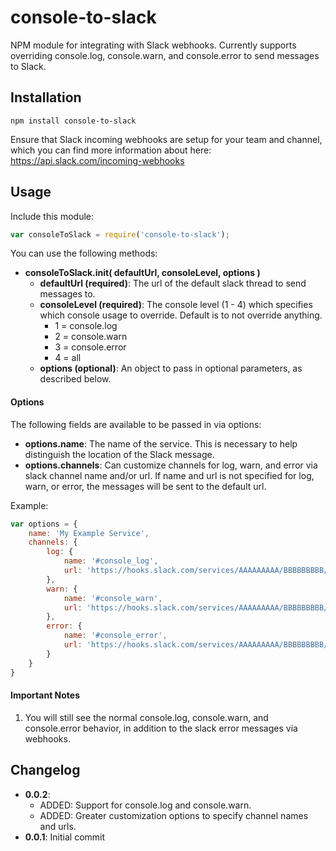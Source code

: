 console-to-slack
==========================

NPM module for integrating with Slack webhooks. Currently supports overriding console.log, console.warn, and console.error to send messages to Slack.

## Installation
```
npm install console-to-slack
```

Ensure that Slack incoming webhooks are setup for your team and channel, which you can find more information about here: https://api.slack.com/incoming-webhooks

## Usage
Include this module:
```javascript
var consoleToSlack = require('console-to-slack');
```

You can use the following methods:

- **consoleToSlack.init( defaultUrl, consoleLevel, options )**
	- **defaultUrl (required)**: The url of the default slack thread to send messages to.
	- **consoleLevel (required)**: The console level (1 - 4) which specifies which console usage to override. Default is to not override anything.
		- 1 = console.log
		- 2 = console.warn
		- 3 = console.error
		- 4 = all
	- **options (optional)**: An object to pass in optional parameters, as described below.

#### Options
The following fields are available to be passed in via options:

- **options.name**: The name of the service. This is necessary to help distinguish the location of the Slack message.
- **options.channels**: Can customize channels for log, warn, and error via slack channel name and/or url. If name and url is not specified for log, warn, or error, the messages will be sent to the default url.

Example:

```javascript
var options = {
	name: 'My Example Service',
	channels: {
		log: {
			name: '#console_log',
			url: 'https://hooks.slack.com/services/AAAAAAAAA/BBBBBBBBB/CCCCCCCCCCCCCCCCCCCCCCCC'
		},
		warn: {
			name: '#console_warn',
			url: 'https://hooks.slack.com/services/AAAAAAAAA/BBBBBBBBB/CCCCCCCCCCCCCCCCCCCCCCCC'
		},
		error: {
			name: '#console_error',
			url: 'https://hooks.slack.com/services/AAAAAAAAA/BBBBBBBBB/CCCCCCCCCCCCCCCCCCCCCCCC'
		}
	}
}
```

#### Important Notes

1. You will still see the normal console.log, console.warn, and console.error behavior, in addition to the slack error messages via webhooks.

## Changelog
- **0.0.2**:
	- ADDED: Support for console.log and console.warn.
	- ADDED: Greater customization options to specify channel names and urls.
- **0.0.1**: Initial commit
